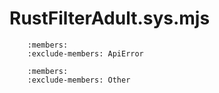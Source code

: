 # RustFilterAdult.sys.mjs
```{js:autoclass} RustFilterAdult.sys.ApiError
    :members:
    :exclude-members: ApiError
```
```{js:autoclass} RustFilterAdult.sys.Other
    :members:
    :exclude-members: Other
```
